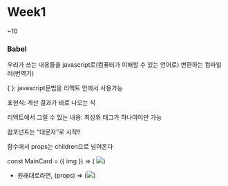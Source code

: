 # Week1

~10

### Babel

우리가 쓰는 내용들을 javascript로(컴퓨터가 이해할 수 있는 언어로) 변환하는 컴파일러(번역기)

{ }: javascript문법을 리액트 안에서 사용가능

표현식: 계산 결과가 바로 나오는 식

리액트에서 그릴 수 있는 내용: 최상위 태그가 하나여야만 가능

컴포넌트는 “대문자”로 시작!!

함수에서 props는 children으로 넘어온다

const MainCard = ({ img }) ⇒ ( <img src={img}/>)

- 원래대로라면, (props) ⇒ (<img src={props.img}/>)